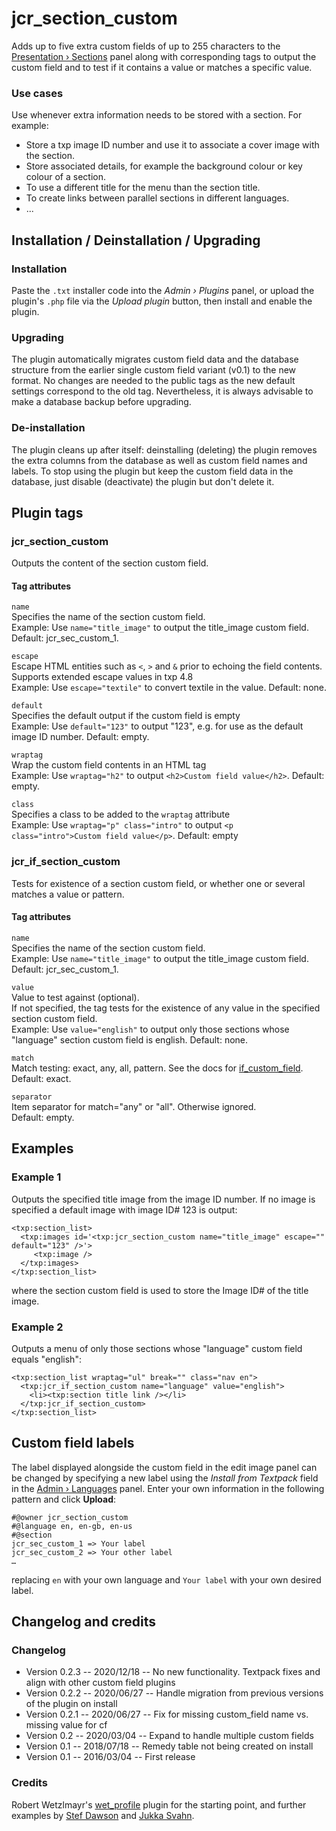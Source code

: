 # jcr_section_custom

Adds up to five extra custom fields of up to 255 characters to the
[Presentation ›
Sections](http://docs.textpattern.io/administration/sections-panel)
panel along with corresponding tags to output the custom field and to
test if it contains a value or matches a specific value.

### Use cases

Use whenever extra information needs to be stored with a section. For
example:

-   Store a txp image ID number and use it to associate a cover image
    with the section.
-   Store associated details, for example the background colour or key
    colour of a section.
-   To use a different title for the menu than the section title.
-   To create links between parallel sections in different languages.
-   ...

## Installation / Deinstallation / Upgrading

### Installation

Paste the `.txt` installer code into the *Admin › Plugins* panel, or
upload the plugin's `.php` file via the *Upload plugin* button, then
install and enable the plugin.

### Upgrading

The plugin automatically migrates custom field data and the database
structure from the earlier single custom field variant (v0.1) to the new
format. No changes are needed to the public tags as the new default
settings correspond to the old tag. Nevertheless, it is always advisable
to make a database backup before upgrading.

### De-installation

The plugin cleans up after itself: deinstalling (deleting) the plugin
removes the extra columns from the database as well as custom field
names and labels. To stop using the plugin but keep the custom field
data in the database, just disable (deactivate) the plugin but don't
delete it.

## Plugin tags

### jcr_section_custom

Outputs the content of the section custom field.

#### Tag attributes

`name`\
Specifies the name of the section custom field.\
Example: Use `name="title_image"` to output the title_image custom
field. Default: jcr_sec_custom_1.

`escape`\
Escape HTML entities such as `<`, `>` and `&` prior to echoing the field
contents.\
Supports extended escape values in txp 4.8\
Example: Use `escape="textile"` to convert textile in the value.
Default: none.

`default`\
Specifies the default output if the custom field is empty\
Example: Use `default="123"` to output "123", e.g. for use as the
default image ID number. Default: empty.

`wraptag`\
Wrap the custom field contents in an HTML tag\
Example: Use `wraptag="h2"` to output `<h2>Custom field value</h2>`.
Default: empty.

`class`\
Specifies a class to be added to the `wraptag` attribute\
Example: Use `wraptag="p" class="intro"` to output
`<p class="intro">Custom field value</p>`. Default: empty

### jcr_if_section_custom

Tests for existence of a section custom field, or whether one or several
matches a value or pattern.

#### Tag attributes

`name`\
Specifies the name of the section custom field.\
Example: Use `name="title_image"` to output the title_image custom
field. Default: jcr_sec_custom_1.

`value`\
Value to test against (optional).\
If not specified, the tag tests for the existence of any value in the
specified section custom field.\
Example: Use `value="english"` to output only those sections whose
"language" section custom field is english. Default: none.

`match`\
Match testing: exact, any, all, pattern. See the docs for
[if_custom_field](https://docs.textpattern.com/tags/if_custom_field).\
Default: exact.

`separator`\
Item separator for match="any" or "all". Otherwise ignored.\
Default: empty.

## Examples

### Example 1

Outputs the specified title image from the image ID number. If no image
is specified a default image with image ID\# 123 is output:

    <txp:section_list>
      <txp:images id='<txp:jcr_section_custom name="title_image" escape="" default="123" />'>
         <txp:image />
      </txp:images>
    </txp:section_list>

where the section custom field is used to store the Image ID\# of the
title image.

### Example 2

Outputs a menu of only those sections whose "language" custom field
equals "english":

    <txp:section_list wraptag="ul" break="" class="nav en">
      <txp:jcr_if_section_custom name="language" value="english">
        <li><txp:section title link /></li>
      </txp:jcr_if_section_custom>
    </txp:section_list>

## Custom field labels

The label displayed alongside the custom field in the edit image panel
can be changed by specifying a new label using the *Install from
Textpack* field in the [Admin ›
Languages](http://docs.textpattern.io/administration/languages-panel.html)
panel. Enter your own information in the following pattern and click
**Upload**:

    #@owner jcr_section_custom
    #@language en, en-gb, en-us
    #@section
    jcr_sec_custom_1 => Your label
    jcr_sec_custom_2 => Your other label
    …

replacing `en` with your own language and `Your label` with your own
desired label.

## Changelog and credits

### Changelog

-   Version 0.2.3 -- 2020/12/18 -- No new functionality. Textpack fixes
    and align with other custom field plugins
-   Version 0.2.2 -- 2020/06/27 -- Handle migration from previous
    versions of the plugin on install
-   Version 0.2.1 -- 2020/06/27 -- Fix for missing custom_field name vs.
    missing value for cf
-   Version 0.2 -- 2020/03/04 -- Expand to handle multiple custom fields
-   Version 0.1 -- 2018/07/18 -- Remedy table not being created on
    install
-   Version 0.1 -- 2016/03/04 -- First release

### Credits

Robert Wetzlmayr's
[wet_profile](https://github.com/rwetzlmayr/wet_profile) plugin for the
starting point, and further examples by [Stef
Dawson](http://www.stefdawson.com) and [Jukka
Svahn](https://github.com/gocom).
